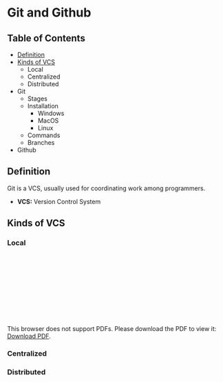 # Git and Github

## Table of Contents
- [Definition](#definiton)
- [Kinds of VCS](#kinds_of_vcs)
  - Local
  - Centralized
  - Distributed
- Git
  - Stages
  - Installation
    - Windows
    - MacOS
    - Linux
  - Commands
  - Branches
- Github


## Definition
Git is a VCS, usually used for coordinating work among programmers.

- **VCS:** Version Control System

## Kinds of VCS

### Local

<object data="http://yoursite.com/the.pdf" type="application/pdf" width="700px" height="700px">
    <embed src="http://yoursite.com/the.pdf">
        <p>This browser does not support PDFs. Please download the PDF to view it: <a href="http://yoursite.com/the.pdf">Download PDF</a>.</p>
    </embed>
</object>

### Centralized

### Distributed


